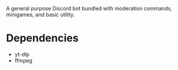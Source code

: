 A general purpose Discord bot bundled with moderation commands, minigames, and basic utility.

# Dependencies
- yt-dlp
- ffmpeg